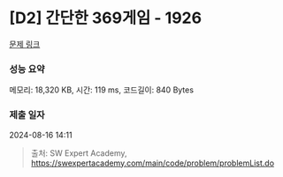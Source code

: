 # [D2] 간단한 369게임 - 1926 

[문제 링크](https://swexpertacademy.com/main/code/problem/problemDetail.do?contestProbId=AV5PTeo6AHUDFAUq) 

### 성능 요약

메모리: 18,320 KB, 시간: 119 ms, 코드길이: 840 Bytes

### 제출 일자

2024-08-16 14:11



> 출처: SW Expert Academy, https://swexpertacademy.com/main/code/problem/problemList.do